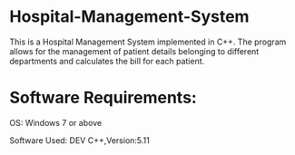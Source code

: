# Hospital-Management-System

This is a Hospital Management System implemented in C++. The program allows for the management of patient details belonging to different departments and calculates the bill for each patient.

# Software Requirements:

OS: Windows 7 or above

Software Used: DEV C++,Version:5.11
